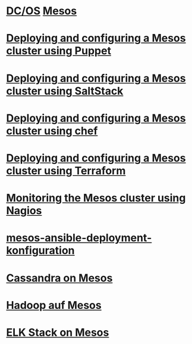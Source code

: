 # [DC/OS](../dcos) [Mesos](../mesos)

# [Deploying and configuring a Mesos cluster using Puppet](../mesos-puppet-deployment-konfiguration)

# [Deploying and configuring a Mesos cluster using SaltStack](../mesos-saltstck-deployment-konfiguration)

# [Deploying and configuring a Mesos cluster using chef](../mesos-chef-deployment-konfiguration)

# [Deploying and configuring a Mesos cluster using Terraform](../mesos-terraform-deployment-konfiguration)

# [Monitoring the Mesos cluster using Nagios](../mesos-monitoring-nagios)

# [mesos-ansible-deployment-konfiguration](../mesos-ansible-deployment-konfiguration)

# [Cassandra on Mesos](../mesos-cassandra)

# [Hadoop auf Mesos](../mesos-hadoop)

# [ELK Stack on Mesos](../mesos-elk-stack)

